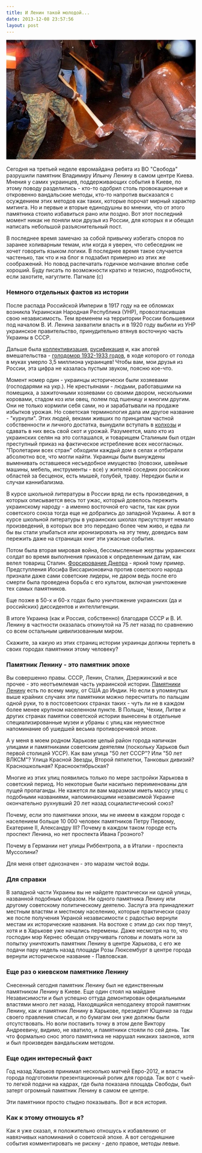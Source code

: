 ```yaml
---
title: И Ленин такой молодой...
date: 2013-12-08 23:57:56
layout: post
---
```


![Lenin](/static/2013-12-08/lenin/content_0cpe-bl28cu.jpg)

Сегодня на третьей неделе евромайдана ребята из ВО "Свобода" разрушили памятник Владимиру Ильичу Ленину в самом центре Киева. Мнения у самих украинцев, поддерживающих события в Киеве, по этому поводу разделились - кто-то одобрил столь провокационные и откровенно вандальские методы, кто-то напротив высказался с осуждением этих методов как таких, которые порочат мирный характер митинга. Но и первые и вторые единодушны во мнении, что от этого памятника стоило избавиться рано или поздно. Вот этот последний момент никак не поняли мои друзья из России, для которых я и обещал написать небольшой разъяснительный пост.

В последнее время замечаю за собой привычку избегать споров по заранее холиварным темам, или когда я уверен, что себеседник не хочет говорить языком логики. В последнее время такое случается частенько, так что и на блог я подзабил примерно из этих же соображений. Но повод распечатать годичное молчание вполне себе хороший. Буду писать по возможности кратко и тезисно, подробности, если захотите, нагуглите. Пагнале (с)

<!--more-->

### Немного отдельных фактов из истории

После распада Российской Империи в 1917 году на ее обломках возникла Украинская Народная Республика (УНР), провозгласившая свою независимость. Тем временем на территории России большевики под началом В. И. Ленина захватили власть и в 1920 году выбили из УНР украинское правительство, принудительно втянув восточную часть Украины в СССР.

Дальше была [коллективизация](http://ru.wikipedia.org/wiki/%D0%9A%D0%BE%D0%BB%D0%BB%D0%B5%D0%BA%D1%82%D0%B8%D0%B2%D0%B8%D0%B7%D0%B0%D1%86%D0%B8%D1%8F), [русификация](http://ru.wikipedia.org/wiki/%D0%A0%D1%83%D1%81%D0%B8%D1%84%D0%B8%D0%BA%D0%B0%D1%86%D0%B8%D1%8F_%D0%A3%D0%BA%D1%80%D0%B0%D0%B8%D0%BD%D1%8B#.D0.A0.D1.83.D1.81.D0.B8.D1.84.D0.B8.D0.BA.D0.B0.D1.86.D0.B8.D1.8F_.D0.A3.D0.A1.D0.A1.D0.A0) и, как апогей вмешательства - [голодомор 1932-1933 годов](http://ru.wikipedia.org/wiki/%D0%93%D0%BE%D0%BB%D0%BE%D0%B4%D0%BE%D0%BC%D0%BE%D1%80_%D0%BD%D0%B0_%D0%A3%D0%BA%D1%80%D0%B0%D0%B8%D0%BD%D0%B5), в ходе которого от голода в муках умерло 3,5 миллиона украинцев! Чтобы вам, мои друзья из России, эта цифра не казалась пустым звуком, поясню кое-что.

Момент номер один - украинцы исторически были хозяевами (господарями на укр.). Не крестьянами - людьми, работавшими на помещика, а зажиточными хозяевами со своими двором, несколькими коровами, стадом коз или овец, полем под пшеницу и многим другим. Они не только кормили себя сами, но и зарабатывали на продаже избытков урожая. Но советская терминология дала им другое название - "куркули". Этих людей, веками живших по принципам частной собственности и личного достатка, вынудили вступать в [колхозы](http://ru.wikipedia.org/wiki/%D0%9A%D0%BE%D0%BB%D1%85%D0%BE%D0%B7) и сдавать в них весь свой скот и урожай. Разумеется, мало кто из украинских селян на это соглашался, и товарищем Сталиным был отдан преступный приказ на фактическое истребление всех несогласных. "Пролетарии всех стран" обходили каждый дом в селах и отбирали абсолютно все, что могли найти. Украинцы были вынуждены выменивать оставшееся несъедобное имущество (повозки, швейные машины, мебель, инструменты - все) у жителей соседних российских областей за бесценок, есть мышей, голубей, траву. Нередки были и случаи каннибализма.

В курсе школьной литературы в России вряд ли есть произведения, в которых описывается весь тот ужас, который довелось пережить украинскому народу - а именно восточной его части, так как руки советского союза тогда еще не добрались до западной Украины. А вот в курсе школьной литературы в украинских школах присутствует немало произведений, в которых все это передано более чем живо, и едва ли бы вы стали улыбаться или иронизировать на эту тему, доведись вам пережить даже на страницах книг эти ужасные события.

Потом была вторая мировая война, бессмысленные жертвы украинских солдат во время выполнения приказов к определенным датам, как велел товарищ Сталин. [Форсирование Днепра](http://ru.wikipedia.org/wiki/%D0%A4%D0%BE%D1%80%D1%81%D0%B8%D1%80%D0%BE%D0%B2%D0%B0%D0%BD%D0%B8%D0%B5_%D0%94%D0%BD%D0%B5%D0%BF%D1%80%D0%B0#.D0.A4.D0.BE.D1.80.D1.81.D0.B8.D1.80.D0.BE.D0.B2.D0.B0.D0.BD.D0.B8.D0.B5_.D0.94.D0.BD.D0.B5.D0.BF.D1.80.D0.B0) - яркий тому пример. Предступления Иосифа Виссарионовича против советского народа признали даже сами советские лидеры, не даром ведь после его смерти была проведена борьба с его культом, включая уничтожение тех самых памятников.

Еще позже в 50-х и 60-х годах было уничтожение украинских (да и российских) диссидентов и интеллигенции.

В итоге Украина (как и Россия, собственно) благодаря СССР и В. И. Ленину в частности оказалась откинутой на 75 лет назад по сравнению со всем остальным цивилизованным миром.

Скажите, за какую из этих страниц истории украинцы должны терпеть в своих городах памятники этому человеку?

### Памятник Ленину - это памятник эпохе

Вы совершенно правы. СССР, Ленин, Сталин, Дзержинский и все прочее - это неотъемлемая часть украинской истории. [Памятники Ленину](http://ru.wikipedia.org/wiki/%D0%9F%D0%B0%D0%BC%D1%8F%D1%82%D0%BD%D0%B8%D0%BA%D0%B8_%D0%9B%D0%B5%D0%BD%D0%B8%D0%BD%D1%83) есть по всему миру, от США до Индии. Но если в упомянутых выше крайних случаях эти памятники можно пересчитать по пальцам одной руки, то в постсоветских странах таких - чуть ли не в каждом более менее крупном населенном пункте. В Польше, Чехии, Литве и других странах памятки советской истории вынесены в отдельные специализированные музеи и убраны с улиц как неуместное напоминание об ушедшей весьма противоречивой эпохе.

А у меня в моем родном Харькове целый район города напичкан улицами и памятниками советским деятелям (поскольку Харьков был первой столицей УССР). Как вам улица "50 лет СССР"? Или "50 лет ВЛКСМ"? Улица Красной Звезды, Второй пятилетки, Танковых дивизий? Красношкольная? Краснооктябрьская?

Многие из этих улиц появились только по мере застройки Харькова в советский период. Но некоторые были насильно переименованы для пущей пропаганды. Не кажется ли вам маразмом иметь массу улиц с подобными названиями, напоминающими независимой Украине окончательно рухнувший 20 лет назад социалистический союз?

Почему, если это памятники эпохи, мы не имеем в каждом городе с населением больше 10 000 человек памятников Петру Первому, Екатерине II, Александру III? Почему в каждом таком городе есть проспект Ленина, но нет проспекта Ивана Грозного?

Почему в Германии нет улицы Риббентропа, а в Италии - проспекта Муссолини?

Для меня ответ однозначен - это маразм чистой воды.

### Для справки

В западной части Украины вы не найдете практически ни одной улицы, названной подобным образом. Ни одного памятника Ленину или другому советскому политическому деятелю. Заслуга эта принадлежит местным властям и местному населению, которые практически сразу же после получения Украной независимости с радостью вернули местам их исторические названия. На востоке с этим до сих пор тянут, хотя и в Харькове уже начались перемены. Даже несмотря на то, что господин мэр Кернес обещал откручивать головы и ломать ноги за попытку уничтожить памятник Ленину в центре Харькова, с его же подачи пару недель назад площади Розы Люксембург в центре города вернули историческое название - Павловская.

### Еще раз о киевском памятнике Ленину

Снесенный сегодня памятник Ленину был не единственным памятником Ленину в Киеве. Еще один стоял на майдане Независимости и был успешно оттуда демонтирован официальными властями много лет назад. Находящийся неподалеку второй памятник Ленину, как и памятник Ленину в Харькове, президент Ющенко за годы своего правления списал, и по бумагам они уже должны были отсутствовать. Но воли поставить точку в этом деле Виктору Андреевичу, видимо, не хватило, и памятники стояли по сей день. Так что формально снос этого памятника не нарушал никаких законов, хотя и был произведен вандальским методом.

### Еще один интересный факт

Год назад Харьков принимал несколько матчей Евро-2012, и власти города подготовили презентационный ролик для города. Так вот с чьей-то легкой подачи на кадрах, где была показана площадь Свободы, был затерт огромный памятник Ленину в самом ее центре.

Эти памятники просто стыдно показывать. Вот и вся история.

### Как к этому отношусь я?

Как я уже сказал, я положительно отношусь к избавлению от навязчивых напоминаний о советской эпохе. А вот сегодняшние события комментировать не рискну - дело правое, методы левые.
